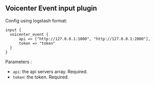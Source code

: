Voicenter Event input plugin
---

Config using logstash format:
````
input {
  voicenter_event {
      api => ["http://127.0.0.1:1000", "http://127.0.0.1:2000"],
      token => "token"
  }
}
````

Parameters :
* ``api``: the api servers array. Required.
* ``token``: the token. Required.
